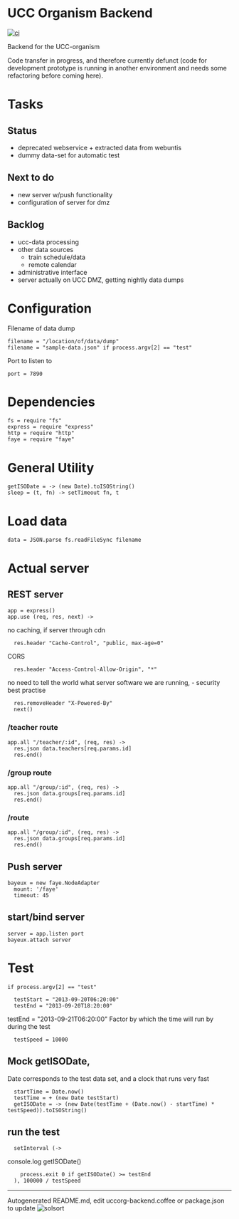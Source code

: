 # UCC Organism Backend
[![ci](https://secure.travis-ci.org/rasmuserik/uccorg-backend.png)](http://travis-ci.org/rasmuserik/uccorg-backend)

Backend for the UCC-organism

Code transfer in progress, and therefore currently defunct (code for development prototype is running in another environment and needs some refactoring before coming here).

# Tasks

## Status

- deprecated webservice + extracted data from webuntis
- dummy data-set for automatic test

## Next to do

- new server w/push functionality
- configuration of server for dmz

## Backlog

- ucc-data processing
- other data sources
  - train schedule/data
  - remote calendar
- administrative interface
- server actually on UCC DMZ, getting nightly data dumps

# Configuration

Filename of data dump

    filename = "/location/of/data/dump"
    filename = "sample-data.json" if process.argv[2] == "test"
    

Port to listen to

    port = 7890
    

# Dependencies

    
    fs = require "fs"
    express = require "express"
    http = require "http"
    faye = require "faye"
    

# General Utility

    getISODate = -> (new Date).toISOString()
    sleep = (t, fn) -> setTimeout fn, t
    
    

# Load data

    
    data = JSON.parse fs.readFileSync filename
    

# Actual server

    

## REST server

    
    app = express()
    app.use (req, res, next) ->

no caching, if server through cdn

      res.header "Cache-Control", "public, max-age=0"

CORS

      res.header "Access-Control-Allow-Origin", "*"

no need to tell the world what server software we are running, - security best practise

      res.removeHeader "X-Powered-By"
      next()
    

### /teacher route

    app.all "/teacher/:id", (req, res) ->
      res.json data.teachers[req.params.id]
      res.end()
    

### /group route

    app.all "/group/:id", (req, res) ->
      res.json data.groups[req.params.id]
      res.end()
    

### /route

    app.all "/group/:id", (req, res) ->
      res.json data.groups[req.params.id]
      res.end()
    
    

## Push server

    bayeux = new faye.NodeAdapter
      mount: '/faye'
      timeout: 45
    

## start/bind server

    server = app.listen port
    bayeux.attach server
    
    
    
    

# Test


    if process.argv[2] == "test"
    
      testStart = "2013-09-20T06:20:00"
      testEnd = "2013-09-20T18:20:00"

testEnd = "2013-09-21T06:20:00"
Factor by which the time will run by during the test

      testSpeed = 10000
    

## Mock getISODate,

Date corresponds to the test data set, and a clock that runs very fast

      startTime = Date.now()
      testTime = + (new Date testStart)
      getISODate = -> (new Date(testTime + (Date.now() - startTime) * testSpeed)).toISOString()
    

## run the test

      setInterval (->

console.log getISODate()

        process.exit 0 if getISODate() >= testEnd
      ), 100000 / testSpeed
    


----

Autogenerated README.md, edit uccorg-backend.coffee or package.json to update ![solsort](https://ssl.solsort.com/_solapp_rasmuserik_uccorg-backend.png)
